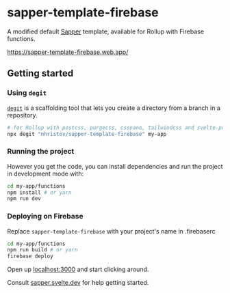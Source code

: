 # sapper-template-firebase

A modified default [Sapper](https://github.com/sveltejs/sapper) template, available for Rollup with Firebase functions.

https://sapper-template-firebase.web.app/

## Getting started

### Using `degit`

[`degit`](https://github.com/Rich-Harris/degit) is a scaffolding tool that lets you create a directory from a branch in a repository.

```bash
# for Rollup with postcss, purgecss, cssnano, tailwindcss and svelte-preprocess
npx degit "nhristov/sapper-template-firebase" my-app
```

### Running the project

However you get the code, you can install dependencies and run the project in development mode with:

```bash
cd my-app/functions
npm install # or yarn
npm run dev
```

### Deploying on Firebase

Replace `sapper-template-firebase` with your project's name in .firebaserc

```bash
cd my-app/functions
npm run build # or yarn
firebase deploy
```

Open up [localhost:3000](http://localhost:3000) and start clicking around.

Consult [sapper.svelte.dev](https://sapper.svelte.dev) for help getting started.
